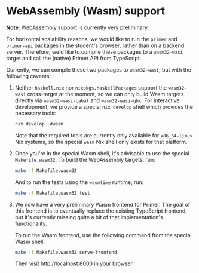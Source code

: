 # WebAssembly (Wasm) support

**Note**: WebAssembly support is currently very preliminary.

For horizontal scalability reasons, we would like to run the `primer`
and `primer-api` packages in the student's browser, rather than on a
backend server. Therefore, we'd like to compile these packages to a
`wasm32-wasi` target and call the (native) Primer API from TypeScript.

Currently, we can compile these two packages to `wasm32-wasi`, but
with the following caveats:

1. Neither `haskell.nix` nor `nixpkgs.haskellPackages` support the
   `wasm32-wasi` cross-target at the moment, so we can only build Wasm
   targets directly via `wasm32-wasi-cabal` and `wasm32-wasi-ghc`. For
   interactive development, we provide a special `nix develop` shell
   which provides the necessary tools:

   ```sh
   nix develop .#wasm
   ```

   Note that the required tools are currently only available for
   `x86_64-linux` Nix systems, so the special `wasm` Nix shell only
   exists for that platform.

2. Once you're in the special Wasm shell, it's advisable to use the
   special `Makefile.wasm32`. To build the WebAssembly targets, run:

   ```sh
   make -f Makefile.wasm32
   ```

   And to run the tests using the `wasmtime` runtime, run:

   ```sh
   make -f Makefile.wasm32 test
   ```

3. We now have a very preliminary Wasm frontend for Primer. The goal
   of this frontend is to eventually replace the existing TypeScript
   frontend, but it's currently missing quite a bit of that
   implementation's functionality.

   To run the Wasm frontend, use the following command from the
   special Wasm shell:

   ```sh
   make -f Makefile.wasm32 serve-frontend
   ```

   Then visit http://localhost:8000 in your browser.
